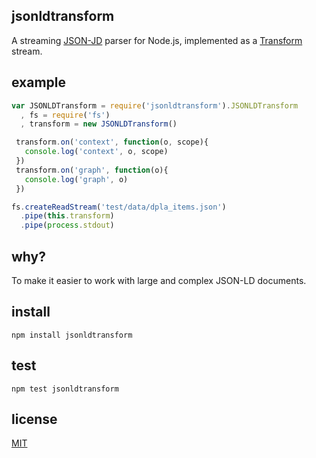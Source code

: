 ## jsonldtransform

A streaming [JSON-JD](http://json-ld.org/) parser for Node.js, implemented as a [Transform](http://nodejs.org/api/stream.html#stream_class_stream_transform) stream.

## example

```JavaScript
var JSONLDTransform = require('jsonldtransform').JSONLDTransform
  , fs = require('fs')
  , transform = new JSONLDTransform()

 transform.on('context', function(o, scope){
   console.log('context', o, scope)
 })
 transform.on('graph', function(o){
   console.log('graph', o)
 })

fs.createReadStream('test/data/dpla_items.json')
  .pipe(this.transform)
  .pipe(process.stdout)
```

## why?

To make it easier to work with large and complex JSON-LD documents.

## install

```Shell
npm install jsonldtransform
```

## test

```Shell
npm test jsonldtransform
```

## license

[MIT](http://opensource.org/licenses/MIT)